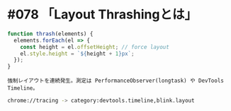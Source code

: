 # #078 「Layout Thrashingとは」

```javascript
function thrash(elements) {
  elements.forEach(el => {
    const height = el.offsetHeight; // force layout
    el.style.height = `${height + 1}px`;
  });
}
```

```text
強制レイアウトを連続発生。測定は PerformanceObserver(longtask) や DevTools Timeline。
```

```bash
chrome://tracing -> category:devtools.timeline,blink.layout
```
